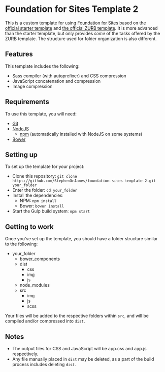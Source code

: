 # Foundation for Sites Template 2

This is a custom template for using [Foundation for Sites](https://foundation.zurb.com/sites) based on [the official starter template](https://github.com/zurb/foundation-sites-template) and [the official ZURB template](https://github.com/zurb/foundation-zurb-template). It is more advanced than the starter template, but only provides *some* of the tasks offered by the ZURB template. The structure used for folder organization is also different.


## Features

This template includes the following:
- Sass compiler (with autoprefixer) and CSS compression
- JavaScript concatenation and compression
- Image compression


## Requirements

To use this template, you will need:
- [Git](https://git-scm.com/)
- [NodeJS](https://nodejs.org/en/)
  - [npm](https://www.npmjs.com/) (automatically installed with NodeJS on some systems)
- [Bower](https://bower.io/)


## Setting up

To set up the template for your project:
- Clone this repository: `git clone https://github.com/StephenOrJames/foundation-sites-template-2.git your_folder`
- Enter the folder: `cd your_folder`
- Install the dependencies:
  - NPM: `npm install`
  - Bower: `bower install`
- Start the Gulp build system: `npm start`


## Getting to work

Once you've set up the template, you should have a folder structure similar to the following:

- your_folder
  - bower_components
  - dist
    - css
    - img
    - js
  - node_modules
  - src
    - img
    - js
    - scss

Your files will be added to the respective folders within `src`, and will be compiled and/or compressed into `dist`.


## Notes

- The output files for CSS and JavaScript will be app.css and app.js respectively.
- Any file manually placed in `dist` may be deleted, as a part of the build process includes deleting `dist`.
